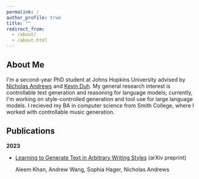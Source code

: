 ```yaml
---
permalink: /
author_profile: true
title: ""
redirect_from: 
  - /about/
  - /about.html
---
```


About Me
---
I'm a second-year PhD student at Johns Hopkins University advised by [Nicholas Andrews](https://www.cs.jhu.edu/~noa/) and [Kevin Duh](https://www.cs.jhu.edu/~kevinduh/). My general research interest is controllable text generation and reasoning for language models; currently, I'm working on style-controlled generation and tool use for large language models. I recieved my BA in computer science from Smith College, where I worked with controllable music generation.

Publications
---

**2023**

- [Learning to Generate Text in Arbitrary Writing Styles](https://arxiv.org/abs/2312.17242) (arXiv preprint)

  Aleem Khan, Andrew Wang, Sophia Hager, Nicholas Andrews


